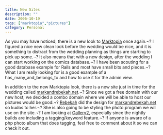 ```yaml
---
title: New Sites
description: ""
date: 2006-10-19
tags: ["marktopia","pictures"]
category: Personal
---
```



As you may have noticed, there is a new look to <a href="https://web.archive.org/web/20131211165826/http://www.marktopia.net/">Marktopia</a> once again.¬? I figured a nice new clean look before the wedding would be nice, and it is something to distract from the wedding planning as things are starting to pick up some.¬? It also means that with a new design, after the wedding I can start working on the comics database.¬? I have been scouting for a good database example for Rails and most have small bits and pieces.¬? What I am really looking for is a good example of a has_many_and_belongs_to and how to use it for the admin view.

In addition to the new Marktopia look, there is a new site just in time for the wedding called <a target="_blank" href="https://web.archive.org/web/20131211165826/http://markandrebekah.net/">markandrebekah.net</a>.¬? Since we got a free domain with our new host, we decided a combo domain where we will be able to host our pictures would be good.¬? <a href="https://web.archive.org/web/20131211165826/http://www.urbanfarmgirl.net/">Rebekah</a> did the design for <a target="_blank" href="https://web.archive.org/web/20131211165826/http://markandrebekah.net/">markandrebekah.net</a> so kudos to her.¬? She is also going to be styling the photo program we will use on the site.¬? I am looking at <a target="_blank" href="https://web.archive.org/web/20131211165826/http://gallery.menalto.com/">Gallery2</a>, especially since the nightly builds are including a tagging/keyword feature.¬? If anyone is aware of a php photo album that does tagging, feel free to comment about it so we can check it out.
